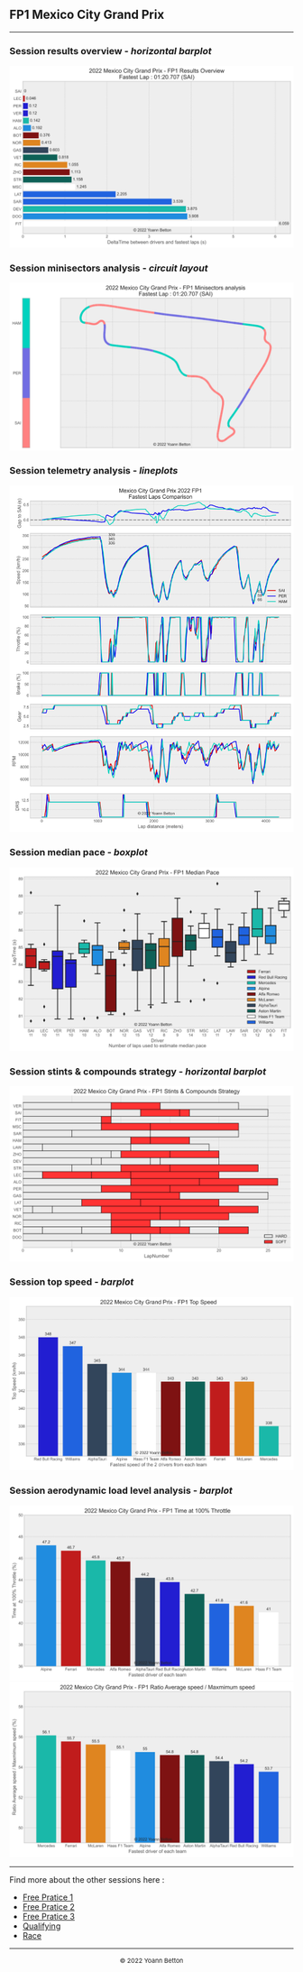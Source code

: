 ## FP1 Mexico City Grand Prix

---

### Session results overview - *horizontal barplot*

<img src="/output/2022-10-30_Mexico_City_Grand_Prix/fp1_results_overview_white.svg?raw=true"/>

### Session minisectors analysis - *circuit layout*

<img src="/output/2022-10-30_Mexico_City_Grand_Prix/fp1_minisectors_analysis_white.svg?raw=true"/>

### Session telemetry analysis - *lineplots*

<img src="/output/2022-10-30_Mexico_City_Grand_Prix/fp1_telemetry_analysis_white.svg?raw=true"/>

### Session median pace - *boxplot*

<img src="/output/2022-10-30_Mexico_City_Grand_Prix/fp1_median_pace_white.svg?raw=true"/>

### Session stints & compounds strategy - *horizontal barplot*

<img src="/output/2022-10-30_Mexico_City_Grand_Prix/fp1_stints_compounds_stategy_white.svg?raw=true"/>

### Session top speed - *barplot*

<img src="/output/2022-10-30_Mexico_City_Grand_Prix/topspeed_fp1_white.svg?raw=true"/>

### Session aerodynamic load level analysis - *barplot*

<img src="/output/2022-10-30_Mexico_City_Grand_Prix/fp1_maximum_throttle_white.svg?raw=true"/>

<img src="/output/2022-10-30_Mexico_City_Grand_Prix/fp1_speed_ratio_white.svg?raw=true"/>


--- 

Find more about the other sessions here :
  - [Free Pratice 1](/page/FP1/2022-10-30_Mexico_City_Grand_Prix)  
  - [Free Pratice 2](/page/FP2/2022-10-30_Mexico_City_Grand_Prix) 
  - [Free Pratice 3](/page/FP3/2022-10-30_Mexico_City_Grand_Prix)
  - [Qualifying](/page/Qualifying/2022-10-30_Mexico_City_Grand_Prix) 
  - [Race](/page/Race/2022-10-30_Mexico_City_Grand_Prix)

---

<div style="text-align: center">
  <p style="font-size:11px">&copy; 2022 Yoann Betton</p>
</div>

<!-- ---

<p style="font-size:11px">Page generated from <a href="https://github.com/yoannbtn/yoannbtn.github.io">github.com/yoannbtn</a>.</p> -->